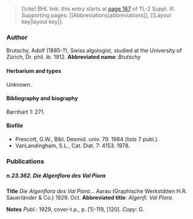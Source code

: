 > [!cite] BHL link: this entry starts at [page 167](https://www.biodiversitylibrary.org/page/33266474) of TL-2 Suppl. III.
> Supporting pages: [[Abbreviations|abbreviations]], [[Layout key|layout key]].

### Author

Brutschy, Adolf (1885-?), Swiss algologist, studied at the University of Zürich, Dr. phil. ib. 1912. 
**Abbreviated name**: *Brutschy*

#### Herbarium and types

Unknown.

#### Bibliography and biography

Barnhart 1: 271.

#### Biofile

- Prescott, G.W., Bibl. Desmid. univ. 79. 1984 (lists 7 publ.).
- VanLandingham, S.L., Cat. Diat. 7: 4153. 1978.

### Publications

##### n.23.362. Die Algenflora des Val Piora

**Title**
*Die Algenflora des Val Piora*... Aarau (Graphische Werkstätten H.R. Sauerländer & Co.) 1929. Oct.
**Abbreviated title**: *Algenfl. Val Piora*.

**Notes**
*Publ*.: 1929, cover-t.p., p. \[1\]-119, \[120\]. *Copy*: G.


